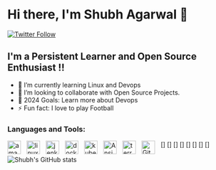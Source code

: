 # Hi there, I'm Shubh Agarwal 👋 

<!-- [![YouTube Channel Subscribers](https://img.shields.io/youtube/channel/subscribers/UCDCHcqyeQgJ-jVSd6VJkbCw?logo=youtube&logoColor=red&style=for-the-badge)][youtube]
[![Website](https://img.shields.io/website?label=codeSTACKr.com&style=for-the-badge&url=https%3A%2F%2Fcodestackr.com)](https://codestackr.com) -->
[![Twitter Follow](https://img.shields.io/twitter/follow/Shubh__30?color=1DA1F2&logo=twitter&style=for-the-badge)](https://twitter.com/intent/follow?original_referer=https%3A%2F%2Fgithub.com%2FcodeSTACKr&screen_name=Shubh__30)



## I'm a Persistent Learner and Open Source Enthusiast !!

- 🌱 I’m currently learning Linux and Devops
- 👯 I’m looking to collaborate with Open Source Projects.
- 🥅 2024 Goals: Learn more about Devops
- ⚡ Fun fact: I love to play Football
<!-- - 😻  -->
<!-- ### Connect with me:

[![website](./img/globe-light.svg)](https://codestackr.com#gh-light-mode-only)
[![website](./img/globe-dark.svg)](https://codestackr.com#gh-dark-mode-only)
&nbsp;&nbsp;
[![website](./img/youtube-light.svg)](https://youtube.com/codestackr#gh-light-mode-only)
[![website](./img/youtube-dark.svg)](https://youtube.com/codestackr#gh-dark-mode-only)
&nbsp;&nbsp;
[![website](./img/twitter-light.svg)](https://twitter.com/codestackr#gh-light-mode-only)
[![website](./img/twitter-dark.svg)](https://twitter.com/codestackr#gh-dark-mode-only)
&nbsp;&nbsp;
[![website](./img/linkedin-light.svg)](https://linkedin.com/in/codeSTACKr#gh-light-mode-only)
[![website](./img/linkedin-dark.svg)](https://linkedin.com/in/codeSTACKr#gh-dark-mode-only)
&nbsp;&nbsp;
[![website](./img/instagram-light.svg)](https://instagram.com/codeSTACKr#gh-light-mode-only)
[![website](./img/instagram-dark.svg)](https://instagram.com/codeSTACKr#gh-dark-mode-only) -->

### Languages and Tools:

[<img align="left" alt="amazonwebservices" width="30px" src="https://cdn.jsdelivr.net/gh/devicons/devicon/icons/amazonwebservices/amazonwebservices-plain-wordmark.svg" style="padding-right:10px;" />]
[<img align="left" alt="linux" width="30px" src="https://cdn.jsdelivr.net/gh/devicons/devicon/icons/linux/linux-original.svg" style="padding-right:10px;" />]
[<img align="left" alt="jenkins" width="30px" src="https://cdn.jsdelivr.net/gh/devicons/devicon/icons/jenkins/jenkins-original.svg" style="padding-right:10px;" />]
[<img align="left" alt="docker" width="30px" src="https://cdn.jsdelivr.net/gh/devicons/devicon/icons/docker/docker-original-wordmark.svg" style="padding-right:10px;" />]
[<img align="left" alt="kubernetes" width="30px" src="https://cdn.jsdelivr.net/gh/devicons/devicon/icons/kubernetes/kubernetes-plain-wordmark.svg" style="padding-right:10px;" />]
[<img align="left" alt="Ansible" width="30px" src="https://cdn.jsdelivr.net/gh/devicons/devicon/icons/ansible/ansible-original-wordmark.svg" style="padding-right:10px;" />]
[<img align="left" alt="terraform" width="30px" src="https://cdn.jsdelivr.net/gh/devicons/devicon/icons/terraform/terraform-original-wordmark.svg" style="padding-right:10px;" />]
[<img align="left" alt="GitHub" width="30px" src="https://user-images.githubusercontent.com/3369400/139447912-e0f43f33-6d9f-45f8-be46-2df5bbc91289.png" style="padding-right:10px;" />]
<br/>
<br/>
![Shubh's GitHub stats](https://github-readme-stats.vercel.app/api?username=Shubh-Agarwal69&show_icons=true&theme=dark)

